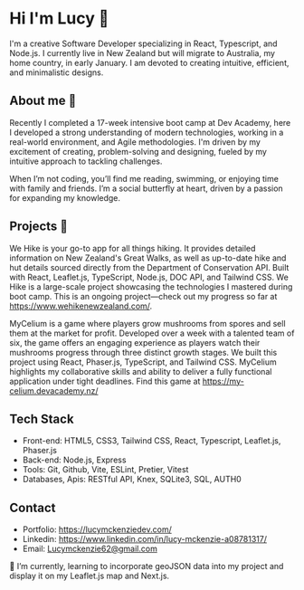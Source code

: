 # Hi I'm Lucy 👋
I'm a creative Software Developer specializing in React, Typescript, and Node.js. I currently live in New Zealand but will migrate to Australia, my home country, in early January. I am devoted to creating intuitive, efficient, and minimalistic designs. 

## About me 🌱
Recently I completed a 17-week intensive boot camp at Dev Academy, here I developed a strong understanding of modern technologies, working in a real-world environment, and Agile methodologies. I'm driven by my excitement of creating, problem-solving and designing, fueled by my intuitive approach to tackling challenges.

When I’m not coding, you’ll find me reading, swimming, or enjoying time with family and friends. I’m a social butterfly at heart, driven by a passion for expanding my knowledge.

## Projects 🔭
We Hike is your go-to app for all things hiking. It provides detailed information on New Zealand's Great Walks, as well as up-to-date hike and hut details sourced directly from the Department of Conservation API. Built with React, Leaflet.js, TypeScript, Node.js, DOC API, and Tailwind CSS. We Hike is a large-scale project showcasing the technologies I mastered during boot camp. This is an ongoing project—check out my progress so far at https://www.wehikenewzealand.com/.

MyCelium is a game where players grow mushrooms from spores and sell them at the market for profit. Developed over a week with a talented team of six, the game offers an engaging experience as players watch their mushrooms progress through three distinct growth stages. We built this project using React, Phaser.js, TypeScript, and Tailwind CSS. MyCelium highlights my collaborative skills and ability to deliver a fully functional application under tight deadlines. Find this game at https://my-celium.devacademy.nz/

## Tech Stack
- Front-end: HTML5, CSS3, Tailwind CSS, React, Typescript, Leaflet.js, Phaser.js
- Back-end: Node.js, Express
- Tools: Git, Github, Vite, ESLint, Pretier, Vitest
- Databases, Apis: RESTful API, Knex, SQLite3, SQL, AUTH0

## Contact 
- Portfolio: https://lucymckenziedev.com/
- Linkedin: https://www.linkedin.com/in/lucy-mckenzie-a08781317/
- Email: Lucymckenzie62@gmail.com

🌱 I’m currently, learning to incorporate geoJSON data into my project and display it on my Leaflet.js map and Next.js.


